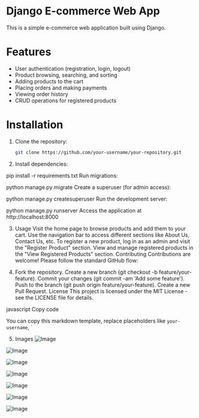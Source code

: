 # Django E-commerce Web App

This is a simple e-commerce web application built using Django.

# Features

- User authentication (registration, login, logout)
- Product browsing, searching, and sorting
- Adding products to the cart
- Placing orders and making payments
- Viewing order history
- CRUD operations for registered products

# Installation

1. Clone the repository:

   ```bash
   git clone https://github.com/your-username/your-repository.git

2. Install dependencies:

pip install -r requirements.txt
Run migrations:


python manage.py migrate
Create a superuser (for admin access):

python manage.py createsuperuser
Run the development server:

python manage.py runserver
Access the application at http://localhost:8000

3. Usage
Visit the home page to browse products and add them to your cart.
Use the navigation bar to access different sections like About Us, Contact Us, etc.
To register a new product, log in as an admin and visit the "Register Product" section.
View and manage registered products in the "View Registered Products" section.
Contributing
Contributions are welcome! Please follow the standard GitHub flow:

4. Fork the repository.
Create a new branch (git checkout -b feature/your-feature).
Commit your changes (git commit -am 'Add some feature').
Push to the branch (git push origin feature/your-feature).
Create a new Pull Request.
License
This project is licensed under the MIT License - see the LICENSE file for details.

javascript
Copy code

You can copy this markdown template, replace placeholders like `your-username`, `

5. Images
![Image](https://github.com/user-attachments/assets/11bfd5a6-f009-49ae-846d-f359bba87c3a)


![Image](https://github.com/user-attachments/assets/9bd54695-2521-471a-b562-43069ec5d2a3)


![Image](https://github.com/user-attachments/assets/5c3a72c6-b3a9-4fa3-a6f2-9b07a9df671d)


![Image](https://github.com/user-attachments/assets/e52270a1-48ae-4de8-a84a-3f48bc67f5f0)


![Image](https://github.com/user-attachments/assets/40746092-5380-4dd3-9b4a-08753a570efb)


![Image](https://github.com/user-attachments/assets/de44ae2f-127b-4a9f-8c57-2d4db071f402)


![Image](https://github.com/user-attachments/assets/4ba8ccd9-0a50-475b-bd49-dc4f05b5a9e3)

